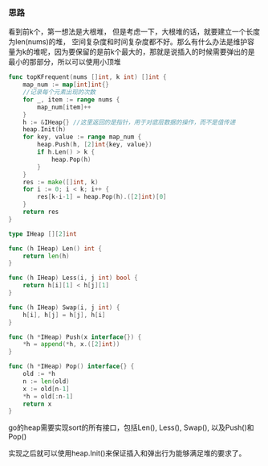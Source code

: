 

### 思路

看到前k个，第一想法是大根堆， 但是考虑一下，大根堆的话，就要建立一个长度为len(nums)的堆， 空间复杂度和时间复杂度都不好。那么有什么办法是维护容量为k的堆呢，因为要保留的是前k个最大的，那就是说插入的时候需要弹出的是最小的那部分，所以可以使用小顶堆

``` go
func topKFrequent(nums []int, k int) []int {
	map_num := map[int]int{}
	//记录每个元素出现的次数
	for _, item := range nums {
		map_num[item]++
	}
	h := &IHeap{} //这里返回的是指针，用于对底层数据的操作，而不是值传递
	heap.Init(h)
	for key, value := range map_num {
		heap.Push(h, [2]int{key, value})
		if h.Len() > k {
			heap.Pop(h)
		}
	}
	res := make([]int, k)
	for i := 0; i < k; i++ {
		res[k-i-1] = heap.Pop(h).([2]int)[0]
	}
	return res
}

type IHeap [][2]int

func (h IHeap) Len() int {
	return len(h)
}

func (h IHeap) Less(i, j int) bool {
	return h[i][1] < h[j][1]
}

func (h IHeap) Swap(i, j int) {
	h[i], h[j] = h[j], h[i]
}

func (h *IHeap) Push(x interface{}) {
	*h = append(*h, x.([2]int))
}

func (h *IHeap) Pop() interface{} {
	old := *h
	n := len(old)
	x := old[n-1]
	*h = old[:n-1]
	return x
}
```

go的heap需要实现sort的所有接口，包括Len(), Less(), Swap(), 以及Push()和Pop()

实现之后就可以使用heap.Init()来保证插入和弹出行为能够满足堆的要求了。